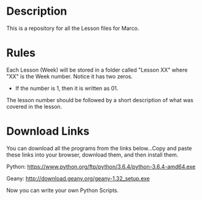 Description
===================
This is a repository for all the Lesson files for Marco.

Rules
==================
Each Lesson (Week) will be stored in a folder called "Lesson XX" where "XX" is the Week number. Notice it has two zeros. 
- If the number is 1, then it is written as 01.

The lesson number should be followed by a short description of what was covered in the lesson. 


Download Links
=================
You can download all the programs from the links below...Copy and paste these links into your browser, download them, and then install them. 

Python: https://www.python.org/ftp/python/3.6.4/python-3.6.4-amd64.exe 

Geany: http://download.geany.org/geany-1.32_setup.exe

Now you can write your own Python Scripts. 


